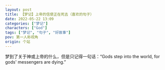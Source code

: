 ```yaml
---
layout: post
title: 【梦记】上帝的信使正在死去（喜欢的句子）
date: 2022-05-22 13:09
categories: ["梦记"]
characters: ["God"]
tags: ["梦记", "句子", "好故事"]
pov: 第一人称视角
origin: 个站
---
```


梦到了关于神或上帝的什么，但是只记得一句话：“Gods step into the world, for gods' messengers are dying.”
